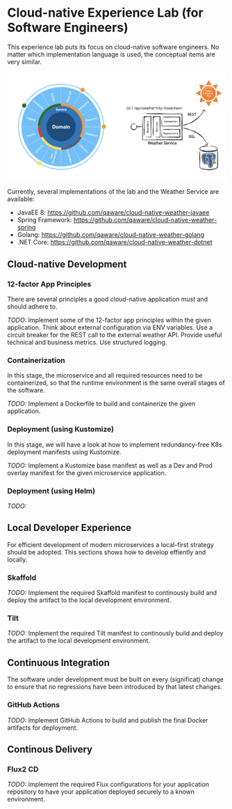 # Cloud-native Experience Lab (for Software Engineers)

This experience lab puts its focus on cloud-native software engineers. No matter which implementation language is used, the conceptual items are very similar.

![Weather Service Architecture](architecture.png)

Currently, several implementations of the lab and the Weather Service are available:
- JavaEE 8: https://github.com/qaware/cloud-native-weather-javaee
- Spring Framework: https://github.com/qaware/cloud-native-weather-spring
- Golang: https://github.com/qaware/cloud-native-weather-golang
- .NET Core: https://github.com/qaware/cloud-native-weather-dotnet

## Cloud-native Development

### 12-factor App Principles

There are several principles a good cloud-native application must and should adhere to.

_TODO:_ Implement some of the 12-factor app principles within the given application. Think about external configuration via ENV variables. Use a circuit breaker for the REST call to the external weather API. Provide useful technical and business metrics. Use structured logging.

### Containerization

In this stage, the microservice and all required resources need to be containerized, so that the runtime environment is the same overall stages of the software.

_TODO:_ Implement a Dockerfile to build and containerize the given application.

### Deployment (using Kustomize)

In this stage, we will have a look at how to implement redundancy-free K8s deployment manifests using Kustomize. 

_TODO:_ Implement a Kustomize base manifest as well as a Dev and Prod overlay manifest for the given microservice application.

### Deployment (using Helm)
_TODO:_

## Local Developer Experience

For efficient development of modern microservices a local-first strategy should be adopted. This sections shows how to develop effiently and locally.

### Skaffold

_TODO:_ Implement the required Skaffold manifest to continously build and deploy the artifact to the local development environment.

### Tilt

_TODO:_ Implement the required Tilt manifest to continously build and deploy the artifact to the local development environment.

## Continuous Integration

The software under development must be built on every (significat) change to ensure that no regressions have been introduced by that latest changes.

### GitHub Actions

_TODO:_ Implement GitHub Actions to build and publish the final Docker artifacts for deployment.

## Continous Delivery

### Flux2 CD

_TODO:_ Implement the required Flux configurations for your application repository to have your application deployed securely to a known environment.
